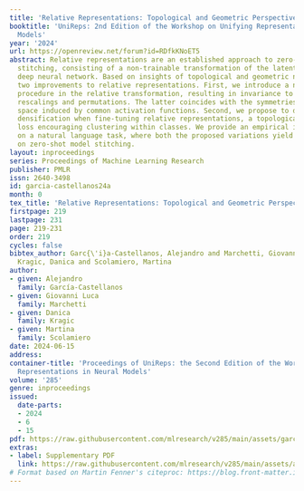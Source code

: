 ```yaml
---
title: 'Relative Representations: Topological and Geometric Perspectives'
booktitle: 'UniReps: 2nd Edition of the Workshop on Unifying Representations in Neural
  Models'
year: '2024'
url: https://openreview.net/forum?id=RDfkKNoET5
abstract: Relative representations are an established approach to zero-shot model
  stitching, consisting of a non-trainable transformation of the latent space of a
  deep neural network. Based on insights of topological and geometric nature, we propose
  two improvements to relative representations. First, we introduce a normalization
  procedure in the relative transformation, resulting in invariance to non-isotropic
  rescalings and permutations. The latter coincides with the symmetries in parameter
  space induced by common activation functions. Second, we propose to deploy topological
  densification when fine-tuning relative representations, a topological regularization
  loss encouraging clustering within classes. We provide an empirical investigation
  on a natural language task, where both the proposed variations yield improved performance
  on zero-shot model stitching.
layout: inproceedings
series: Proceedings of Machine Learning Research
publisher: PMLR
issn: 2640-3498
id: garcia-castellanos24a
month: 0
tex_title: 'Relative Representations: Topological and Geometric Perspectives'
firstpage: 219
lastpage: 231
page: 219-231
order: 219
cycles: false
bibtex_author: Garc{\'i}a-Castellanos, Alejandro and Marchetti, Giovanni Luca and
  Kragic, Danica and Scolamiero, Martina
author:
- given: Alejandro
  family: García-Castellanos
- given: Giovanni Luca
  family: Marchetti
- given: Danica
  family: Kragic
- given: Martina
  family: Scolamiero
date: 2024-06-15
address:
container-title: 'Proceedings of UniReps: the Second Edition of the Workshop on Unifying
  Representations in Neural Models'
volume: '285'
genre: inproceedings
issued:
  date-parts:
  - 2024
  - 6
  - 15
pdf: https://raw.githubusercontent.com/mlresearch/v285/main/assets/garcia-castellanos24a/garcia-castellanos24a.pdf
extras:
- label: Supplementary PDF
  link: https://raw.githubusercontent.com/mlresearch/v285/main/assets/assets/garcia-castellanos24a/garcia-castellanos24a-supp.pdf
# Format based on Martin Fenner's citeproc: https://blog.front-matter.io/posts/citeproc-yaml-for-bibliographies/
---
```

